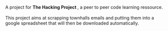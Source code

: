 A project for <b> The Hacking Project </b>, a peer to peer code learning ressource.
<br>
<br>
This project aims at scrapping townhalls emails and putting them into a google spreadsheet that will then be downloaded automatically.
